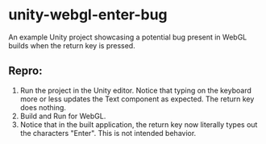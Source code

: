 # unity-webgl-enter-bug
An example Unity project showcasing a potential bug present in WebGL builds when the return key is pressed.

## Repro:

1) Run the project in the Unity editor. Notice that typing on the keyboard more or less updates the Text component as expected. The return key does nothing.
2) Build and Run for WebGL.
3) Notice that in the built application, the return key now literally types out the characters "Enter". This is not intended behavior.
